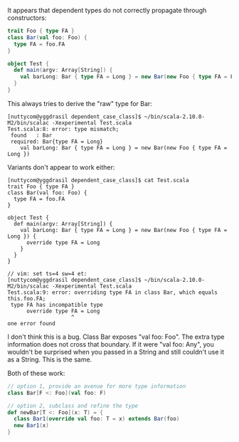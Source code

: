 It appears that dependent types do not correctly propagate through constructors:

```scala
trait Foo { type FA }
class Bar(val foo: Foo) {
  type FA = foo.FA
}

object Test {
  def main(argv: Array[String]) {
    val barLong: Bar { type FA = Long } = new Bar(new Foo { type FA = Long })
  }
}
```

This always tries to derive the "raw" type for Bar:

```
[nuttycom@yggdrasil dependent_case_class]$ ~/bin/scala-2.10.0-M2/bin/scalac -Xexperimental Test.scala 
Test.scala:8: error: type mismatch;
 found   : Bar
 required: Bar{type FA = Long}
    val barLong: Bar { type FA = Long } = new Bar(new Foo { type FA = Long })
```

Variants don't appear to work either:

```
[nuttycom@yggdrasil dependent_case_class]$ cat Test.scala 
trait Foo { type FA }
class Bar(val foo: Foo) {
  type FA = foo.FA
}

object Test {
  def main(argv: Array[String]) {
    val barLong: Bar { type FA = Long } = new Bar(new Foo { type FA = Long }) {
      override type FA = Long
    }
  }
}

// vim: set ts=4 sw=4 et:
[nuttycom@yggdrasil dependent_case_class]$ ~/bin/scala-2.10.0-M2/bin/scalac -Xexperimental Test.scala 
Test.scala:9: error: overriding type FA in class Bar, which equals this.foo.FA;
 type FA has incompatible type
      override type FA = Long
                    ^
one error found
```
I don't think this is a bug. Class Bar exposes "val foo: Foo". The extra type information does not cross that boundary. If it were "val foo: Any", you wouldn't be surprised when you passed in a String and still couldn't use it as a String. This is the same.

Both of these work:
```scala
// option 1, provide an avenue for more type information
class Bar[F <: Foo](val foo: F) 

// option 2, subclass and refine the type
def newBar[T <: Foo](x: T) = {
  class Bar1(override val foo: T = x) extends Bar(foo)
  new Bar1(x)
}
```

